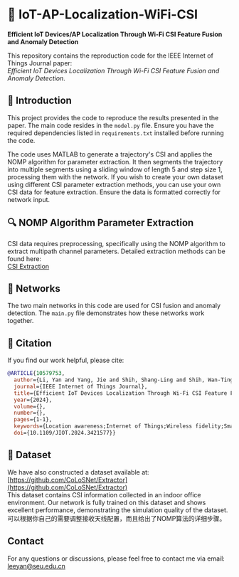 # 📡 IoT-AP-Localization-WiFi-CSI
**Efficient IoT Devices/AP Localization Through Wi-Fi CSI Feature Fusion and Anomaly Detection**

This repository contains the reproduction code for the IEEE Internet of Things Journal paper:  
*Efficient IoT Devices Localization Through Wi-Fi CSI Feature Fusion and Anomaly Detection*.

## 📝 Introduction

This project provides the code to reproduce the results presented in the paper. The main code resides in the `model.py` file. Ensure you have the required dependencies listed in `requirements.txt` installed before running the code.

The code uses MATLAB to generate a trajectory's CSI and applies the NOMP algorithm for parameter extraction. It then segments the trajectory into multiple segments using a sliding window of length 5 and step size 1, processing them with the network. If you wish to create your own dataset using different CSI parameter extraction methods, you can use your own CSI data for feature extraction. Ensure the data is formatted correctly for network input.

## 🔍 NOMP Algorithm Parameter Extraction

CSI data requires preprocessing, specifically using the NOMP algorithm to extract multipath channel parameters. Detailed extraction methods can be found here:  
[CSI Extraction](https://github.com/CoLoSNet/Extractor/blob/main/functions/CSI_Extraction.m)

## 🤖 Networks

The two main networks in this code are used for CSI fusion and anomaly detection. The `main.py` file demonstrates how these networks work together.

## 🔗 Citation

If you find our work helpful, please cite:
```bibtex
@ARTICLE{10579753,
  author={Li, Yan and Yang, Jie and Shih, Shang-Ling and Shih, Wan-Ting and Wen, Chao-Kai and Jin, Shi},
  journal={IEEE Internet of Things Journal}, 
  title={Efficient IoT Devices Localization Through Wi-Fi CSI Feature Fusion and Anomaly Detection}, 
  year={2024},
  volume={},
  number={},
  pages={1-1},
  keywords={Location awareness;Internet of Things;Wireless fidelity;Smart phones;Estimation;Accuracy;Trajectory;IoT devices localization;channel state information;artificial intelligence;anomaly detection},
  doi={10.1109/JIOT.2024.3421577}}
```

## 📁 Dataset

We have also constructed a dataset available at:  
[https://github.com/CoLoSNet/Extractor](https://github.com/CoLoSNet/Extractor)  
This dataset contains CSI information collected in an indoor office environment. Our network is fully trained on this dataset and shows excellent performance, demonstrating the simulation quality of the dataset.
可以根据你自己的需要调整接收天线配置，而且给出了NOMP算法的详细步骤。
## Contact

For any questions or discussions, please feel free to contact me via email: leeyan@seu.edu.cn
